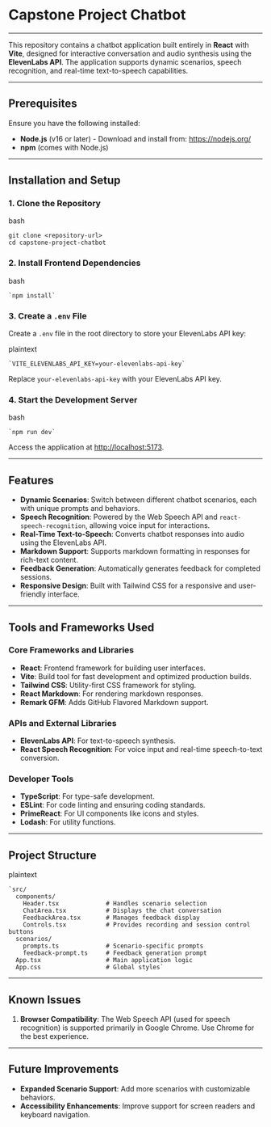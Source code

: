 # Capstone Project Chatbot
-------------

This repository contains a chatbot application built entirely in **React** with **Vite**, designed for interactive conversation and audio synthesis using the **ElevenLabs API**. The application supports dynamic scenarios, speech recognition, and real-time text-to-speech capabilities.

* * * * *

Prerequisites
-------------

Ensure you have the following installed:

-   **Node.js** (v16 or later) - Download and install from: <https://nodejs.org/>
-   **npm** (comes with Node.js)

* * * * *

Installation and Setup
----------------------

### 1\. Clone the Repository

bash
```
git clone <repository-url>
cd capstone-project-chatbot
```

### 2\. Install Frontend Dependencies

bash
```
`npm install`
```

### 3\. Create a `.env` File

Create a `.env` file in the root directory to store your ElevenLabs API key:

plaintext
```
`VITE_ELEVENLABS_API_KEY=your-elevenlabs-api-key`
```
Replace `your-elevenlabs-api-key` with your ElevenLabs API key.

### 4\. Start the Development Server

bash
```
`npm run dev`
```

Access the application at <http://localhost:5173>.

* * * * *

Features
--------

-   **Dynamic Scenarios**: Switch between different chatbot scenarios, each with unique prompts and behaviors.
-   **Speech Recognition**: Powered by the Web Speech API and `react-speech-recognition`, allowing voice input for interactions.
-   **Real-Time Text-to-Speech**: Converts chatbot responses into audio using the ElevenLabs API.
-   **Markdown Support**: Supports markdown formatting in responses for rich-text content.
-   **Feedback Generation**: Automatically generates feedback for completed sessions.
-   **Responsive Design**: Built with Tailwind CSS for a responsive and user-friendly interface.

* * * * *

Tools and Frameworks Used
-------------------------

### Core Frameworks and Libraries

-   **React**: Frontend framework for building user interfaces.
-   **Vite**: Build tool for fast development and optimized production builds.
-   **Tailwind CSS**: Utility-first CSS framework for styling.
-   **React Markdown**: For rendering markdown responses.
-   **Remark GFM**: Adds GitHub Flavored Markdown support.

### APIs and External Libraries

-   **ElevenLabs API**: For text-to-speech synthesis.
-   **React Speech Recognition**: For voice input and real-time speech-to-text conversion.

### Developer Tools

-   **TypeScript**: For type-safe development.
-   **ESLint**: For code linting and ensuring coding standards.
-   **PrimeReact**: For UI components like icons and styles.
-   **Lodash**: For utility functions.

* * * * *

Project Structure
-----------------

plaintext
```
`src/
  components/
    Header.tsx             # Handles scenario selection
    ChatArea.tsx           # Displays the chat conversation
    FeedbackArea.tsx       # Manages feedback display
    Controls.tsx           # Provides recording and session control buttons
  scenarios/
    prompts.ts             # Scenario-specific prompts
    feedback-prompt.ts     # Feedback generation prompt
  App.tsx                  # Main application logic
  App.css                  # Global styles`
  ```

* * * * *

Known Issues
------------

1.  **Browser Compatibility**: The Web Speech API (used for speech recognition) is supported primarily in Google Chrome. Use Chrome for the best experience.

* * * * *

Future Improvements
-------------------

-   **Expanded Scenario Support**: Add more scenarios with customizable behaviors.
-   **Accessibility Enhancements**: Improve support for screen readers and keyboard navigation.